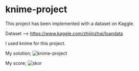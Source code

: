# knime-project

This project has been implemented with a dataset on Kaggle. 

Dataset --> https://www.kaggle.com/zhijinzhai/loandata

I used knime for this project.

My solution;
![knime-project](https://user-images.githubusercontent.com/63264275/123399690-96bd9f00-d5ad-11eb-8a4b-d31222c924f6.png)

My score;
![skor](https://user-images.githubusercontent.com/63264275/123399732-a4732480-d5ad-11eb-8897-4e9d59170aef.png)
